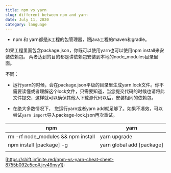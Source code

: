 ```yaml
---
title: npm vs yarn
slug: different between npm and yarn
date: July 11, 2020
category: language
---
```


- npm 和 yarn都是js工程的包管理器，跟java工程的maven和gradle。

如果工程里面包含package.json，你既可以使用yarn也可以使用npm install来安装依赖包。
两者达到的目的都是讲依赖包安装到本地的node_modules目录里面。

不同：
-  运行yarn的时候，会在package.json平级的目录里生成yarn.lock文件。你不需要读懂或者理解这个lock文件，只需要知道，当您提交代码的时候也请将此文件提交，这样就可以确保其他人下载源代码以后，安装相同的依赖包。

- 在绝大多数情况下， 您运行yarn或者yarn add就足够了。如果不凑效，可以尝试`yarn import`导入package-lock.json再次重试。



| npm                                | yarn                      |
| ---------------------------------- | ------------------------- |
| rm -rf node_modules && npm install | yarn upgrade              |
| npm install [package] -g           | yarn global add [package] |
|                                    |                           |



[https://shift.infinite.red/npm-vs-yarn-cheat-sheet-8755b092e5cc#.jrv49nvy1]: 

